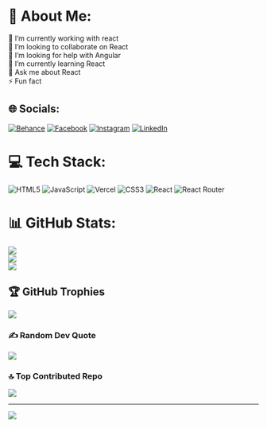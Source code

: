 # 💫 About Me:
🔭 I’m currently working with react <br>👯 I’m looking to collaborate on React <br>🤝 I’m looking for help with Angular <br>🌱 I’m currently learning React <br>💬 Ask me about React <br>⚡ Fun fact 


## 🌐 Socials:
[![Behance](https://img.shields.io/badge/Behance-1769ff?logo=behance&logoColor=white)](https://behance.net/khodehm) [![Facebook](https://img.shields.io/badge/Facebook-%231877F2.svg?logo=Facebook&logoColor=white)](https://facebook.com/khodehm) [![Instagram](https://img.shields.io/badge/Instagram-%23E4405F.svg?logo=Instagram&logoColor=white)](https://instagram.com/khodehm) [![LinkedIn](https://img.shields.io/badge/LinkedIn-%230077B5.svg?logo=linkedin&logoColor=white)](https://linkedin.com/in/khodehm) 

# 💻 Tech Stack:
![HTML5](https://img.shields.io/badge/html5-%23E34F26.svg?style=for-the-badge&logo=html5&logoColor=white) ![JavaScript](https://img.shields.io/badge/javascript-%23323330.svg?style=for-the-badge&logo=javascript&logoColor=%23F7DF1E) ![Vercel](https://img.shields.io/badge/vercel-%23000000.svg?style=for-the-badge&logo=vercel&logoColor=white) ![CSS3](https://img.shields.io/badge/css3-%231572B6.svg?style=for-the-badge&logo=css3&logoColor=white) ![React](https://img.shields.io/badge/react-%2320232a.svg?style=for-the-badge&logo=react&logoColor=%2361DAFB) ![React Router](https://img.shields.io/badge/React_Router-CA4245?style=for-the-badge&logo=react-router&logoColor=white)
# 📊 GitHub Stats:
![](https://github-readme-stats.vercel.app/api?username=khodehm&theme=dark&hide_border=false&include_all_commits=false&count_private=false)<br/>
![](https://github-readme-streak-stats.herokuapp.com/?user=khodehm&theme=dark&hide_border=false)<br/>
![](https://github-readme-stats.vercel.app/api/top-langs/?username=khodehm&theme=dark&hide_border=false&include_all_commits=false&count_private=false&layout=compact)

## 🏆 GitHub Trophies
![](https://github-profile-trophy.vercel.app/?username=khodehm&theme=radical&no-frame=false&no-bg=false&margin-w=4)

### ✍️ Random Dev Quote
![](https://quotes-github-readme.vercel.app/api?type=horizontal&theme=radical)

### 🔝 Top Contributed Repo
![](https://github-contributor-stats.vercel.app/api?username=khodehm&limit=5&theme=dark&combine_all_yearly_contributions=true)

---
[![](https://visitcount.itsvg.in/api?id=khodehm&icon=0&color=0)](https://visitcount.itsvg.in)

<!-- Proudly created with GPRM ( https://gprm.itsvg.in ) -->
